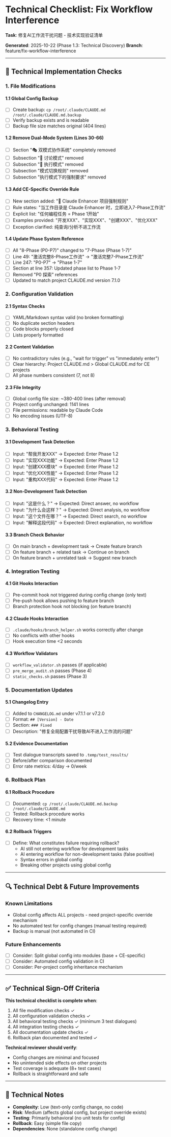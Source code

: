 # Technical Checklist: Fix Workflow Interference

**Task**: 修复AI工作流干扰问题 - 技术实现验证清单

**Generated**: 2025-10-22 (Phase 1.3: Technical Discovery)
**Branch**: feature/fix-workflow-interference

---

## 🔧 Technical Implementation Checks

### 1. File Modifications

#### 1.1 Global Config Backup
- [ ] Create backup: `cp /root/.claude/CLAUDE.md /root/.claude/CLAUDE.md.backup`
- [ ] Verify backup exists and is readable
- [ ] Backup file size matches original (404 lines)

#### 1.2 Remove Dual-Mode System (Lines 30-66)
- [ ] Section "🎭 双模式协作系统" completely removed
- [ ] Subsection "💭 讨论模式" removed
- [ ] Subsection "🚀 执行模式" removed
- [ ] Subsection "模式切换规则" removed
- [ ] Subsection "执行模式下的强制要求" removed

#### 1.3 Add CE-Specific Override Rule
- [ ] New section added: "🚀 Claude Enhancer 项目强制规则"
- [ ] Rule states: "当工作目录是 Claude Enhancer 时，立即进入7-Phase工作流"
- [ ] Explicit list: "任何编程任务 = Phase 1开始"
- [ ] Examples provided: "开发XXX"、"实现XXX"、"创建XXX"、"优化XXX"
- [ ] Exception clarified: 纯查询/分析不进工作流

#### 1.4 Update Phase System Reference
- [ ] All "8-Phase (P0-P7)" changed to "7-Phase (Phase 1-7)"
- [ ] Line 49: "激活完整8-Phase工作流" → "激活完整7-Phase工作流"
- [ ] Line 247: "P0-P7" → "Phase 1-7"
- [ ] Section at line 357: Updated phase list to Phase 1-7
- [ ] Removed "P0 探索" references
- [ ] Updated to match project CLAUDE.md version 7.1.0

### 2. Configuration Validation

#### 2.1 Syntax Checks
- [ ] YAML/Markdown syntax valid (no broken formatting)
- [ ] No duplicate section headers
- [ ] Code blocks properly closed
- [ ] Lists properly formatted

#### 2.2 Content Validation
- [ ] No contradictory rules (e.g., "wait for trigger" vs "immediately enter")
- [ ] Clear hierarchy: Project CLAUDE.md > Global CLAUDE.md for CE projects
- [ ] All phase numbers consistent (7, not 8)

#### 2.3 File Integrity
- [ ] Global config file size: ~380-400 lines (after removal)
- [ ] Project config unchanged: 1141 lines
- [ ] File permissions: readable by Claude Code
- [ ] No encoding issues (UTF-8)

### 3. Behavioral Testing

#### 3.1 Development Task Detection
- [ ] Input: "帮我开发XXX" → Expected: Enter Phase 1.2
- [ ] Input: "实现XXX功能" → Expected: Enter Phase 1.2
- [ ] Input: "创建XXX模块" → Expected: Enter Phase 1.2
- [ ] Input: "优化XXX性能" → Expected: Enter Phase 1.2
- [ ] Input: "重构XXX代码" → Expected: Enter Phase 1.2

#### 3.2 Non-Development Task Detection
- [ ] Input: "这是什么？" → Expected: Direct answer, no workflow
- [ ] Input: "为什么会这样？" → Expected: Direct analysis, no workflow
- [ ] Input: "这个文件在哪？" → Expected: Direct search, no workflow
- [ ] Input: "解释这段代码" → Expected: Direct explanation, no workflow

#### 3.3 Branch Check Behavior
- [ ] On main branch + development task → Create feature branch
- [ ] On feature branch + related task → Continue on branch
- [ ] On feature branch + unrelated task → Suggest new branch

### 4. Integration Testing

#### 4.1 Git Hooks Interaction
- [ ] Pre-commit hook not triggered during config change (only text)
- [ ] Pre-push hook allows pushing to feature branch
- [ ] Branch protection hook not blocking (on feature branch)

#### 4.2 Claude Hooks Interaction
- [ ] `.claude/hooks/branch_helper.sh` works correctly after change
- [ ] No conflicts with other hooks
- [ ] Hook execution time <2 seconds

#### 4.3 Workflow Validators
- [ ] `workflow_validator.sh` passes (if applicable)
- [ ] `pre_merge_audit.sh` passes (Phase 4)
- [ ] `static_checks.sh` passes (Phase 3)

### 5. Documentation Updates

#### 5.1 Changelog Entry
- [ ] Added to `CHANGELOG.md` under v7.1.1 or v7.2.0
- [ ] Format: `## [Version] - Date`
- [ ] Section: `### Fixed`
- [ ] Description: "修复全局配置干扰导致AI不进入工作流的问题"

#### 5.2 Evidence Documentation
- [ ] Test dialogue transcripts saved to `.temp/test_results/`
- [ ] Before/after comparison documented
- [ ] Error rate metrics: 4/day → 0/week

### 6. Rollback Plan

#### 6.1 Rollback Procedure
- [ ] Documented: `cp /root/.claude/CLAUDE.md.backup /root/.claude/CLAUDE.md`
- [ ] Tested: Rollback procedure works
- [ ] Recovery time: <1 minute

#### 6.2 Rollback Triggers
- [ ] Define: What constitutes failure requiring rollback?
  - AI still not entering workflow for development tasks
  - AI entering workflow for non-development tasks (false positive)
  - Syntax errors in global config
  - Breaking other projects using global config

---

## 🔍 Technical Debt & Future Improvements

### Known Limitations
- Global config affects ALL projects - need project-specific override mechanism
- No automated test for config changes (manual testing required)
- Backup is manual (not automated in CI)

### Future Enhancements
- [ ] Consider: Split global config into modules (base + CE-specific)
- [ ] Consider: Automated config validation in CI
- [ ] Consider: Per-project config inheritance mechanism

---

## ✅ Technical Sign-Off Criteria

**This technical checklist is complete when**:
1. All file modification checks ✓
2. All configuration validation checks ✓
3. All behavioral testing checks ✓ (minimum 3 test dialogues)
4. All integration testing checks ✓
5. All documentation update checks ✓
6. Rollback plan documented and tested ✓

**Technical reviewer should verify**:
- Config changes are minimal and focused
- No unintended side effects on other projects
- Test coverage is adequate (8+ test cases)
- Rollback is straightforward and safe

---

## 📝 Technical Notes

- **Complexity**: Low (text-only config change, no code)
- **Risk**: Medium (affects global config, but project override exists)
- **Testing**: Primarily behavioral (no unit tests for config)
- **Rollback**: Easy (simple file copy)
- **Dependencies**: None (standalone config change)
